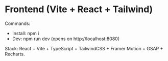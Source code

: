 # Frontend (Vite + React + Tailwind)

Commands:

- Install: npm i
- Dev: npm run dev (opens on http://localhost:8080)

Stack: React + Vite + TypeScript + TailwindCSS + Framer Motion + GSAP + Recharts.
